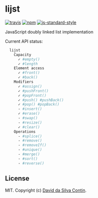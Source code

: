 # lijst

[![travis][travis-image]][travis-url]
[![npm][npm-image]][npm-url]
[![js-standard-style][standard-image]][standard-url]

[travis-image]: https://travis-ci.org/dasilvacontin/lijst.svg?style=flat
[travis-url]: https://travis-ci.org/dasilvacontin/lijst
[npm-image]: https://img.shields.io/npm/v/lijst.svg?style=flat
[npm-url]: https://npmjs.org/package/lijst
[standard-image]: https://img.shields.io/badge/code%20style-standard-brightgreen.svg?style=flat
[standard-url]: https://github.com/feross/standard

JavaScript doubly linked list implementation

Current API status:
```bash
  lijst
    Capacity
      ✓ #empty()
      ✓ #length
    Element access
      ✓ #front()
      ✓ #back()
    Modifiers
      ✓ #assign()
      ✓ #pushFront()
      ✓ #popFront()
      ✓ #push() #pushBack()
      ✓ #pop() #popBack()
      - #insert()
      ✓ #erase()
      - #swap()
      - #resize()
      ✓ #clear()
    Operations
      - #splice()
      - #remove()
      - #removeIf()
      - #unique()
      - #merge()
      - #sort()
      - #reverse()
```

## License

MIT. Copyright (c) [David da Silva Contin](http://dasilvacont.in).
